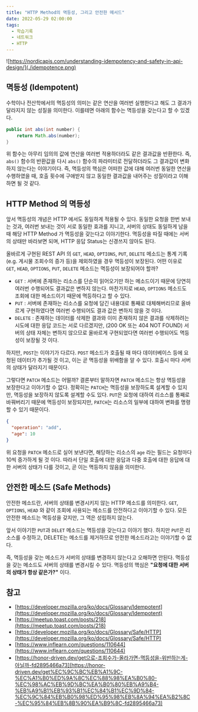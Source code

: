 ```yaml
---
title: "HTTP Method의 멱등성, 그리고 안전한 메서드"
date: 2022-05-29 02:00:00
tags:
  - 학습기록
  - 네트워크
  - HTTP
---
```


![https://nordicapis.com/understanding-idempotency-and-safety-in-api-design/](./idempotence.png)

## 멱등성 (Idempotent)

수학이나 전산학에서의 멱등성의 의미는 같은 연산을 여러번 실행한다고 해도 그 결과가 달라지지 않는 성질을 의미한다. 이를테면 아래의 함수는 멱등성을 갖는다고 할 수 있겠다.

```java
public int abs(int number) {
    return Math.abs(number);
}
```

위 함수는 아무리 임의의 값에 연산을 여러번 적용하더라도 같은 결과값을 반환한다. 즉, `abs()` 함수의 반환값을 다시 `abs()` 함수의 파라미터로 전달하더라도 그 결과값이 변화하지 않는다는 이야기이다. 즉, 멱등성의 핵심은 어떠한 값에 대해 여러번 동일한 연산을 수행하였을 때, 호출 횟수에 구애받지 않고 동일한 결과값을 내어주는 성질이라고 이해하면 될 것 같다.

## HTTP Method 의 멱등성

앞서 멱등성의 개념은 HTTP 에서도 동일하게 적용될 수 있다. 동일한 요청을 한번 보내는 것과, 여러번 보내는 것이 서로 동일한 효과를 지니고, 서버의 상태도 동일하게 남을 때 해당 HTTP Method 가 멱등성을 갖는다고 이야기한다. 멱등성을 따질 때에는 서버의 상태만 바라보면 되며, HTTP 응답 Status는 신경쓰지 않아도 된다.

올바르게 구현된 REST API 의 `GET`, `HEAD`, `OPTIONS`, `PUT`, `DELETE` 메소드는 통계 기록(e.g. 게시물 조회수의 증가 등)을 제외하였을 경우 멱등성이 보장된다. 어떤 이유로 `GET`, `HEAD`, `OPTIONS`, `PUT`, `DELETE` 메소드는 멱등성이 보장되어야 할까?

- `GET` : 서버에 존재하는 리소스를 단순히 읽어오기만 하는 메소드이기 때문에 당연히 여러번 수행되어도 결과값은 변하지 않는다. 마찬가지로 `HEAD`, `OPTIONS` 메소드도 조회에 대한 메소드이기 때문에 멱등하다고 할 수 있다.
- `PUT` : 서버에 존재하는 리소스를 요청에 담긴 내용대로 통째로 대체해버리므로 올바르게 구현하였다면 여러번 수행되어도 결과 값은 변하지 않을 것 이다.
- `DELETE` : 존재하는 데이터를 삭제한 결과와 이미 존재하지 않은 결과를 삭제하려는 시도에 대한 응답 코드는 서로 다르겠지만, (200 OK 또는 404 NOT FOUND) 서버의 상태 자체는 변하지 않으므로 올바르게 구현되었다면 여러번 수행되어도 멱등성이 보장될 것 이다.

하지만, `POST`는 이야기가 다르다. `POST` 메소드가 호출될 때 마다 데이터베이스 등에 요청된 데이터가 추가될 것 이고, 이는 곧 멱등성을 위배함을 알 수 있다. 호출시 마다 서버의 상태가 달라지기 때문이다.

그렇다면 `PATCH` 메소드는 어떨까? 결론부터 말하자면 `PATCH` 메소드는 항상 멱등성을 보장한다고 이야기할 수 없다. 정확히는 `PATCH`는 멱등성을 보장하도록 설계할 수 있지만, 멱등성을 보장하지 않도록 설계할 수도 있다. `PUT`은 요청에 대하여 리소스를 통째로 바꿔버리기 때문에 멱등성이 보장되지만, `PATCH`는 리소스의 일부에 대하여 변화를 명령할 수 있기 때문이다.

```json
{
  "operation": "add",
  "age": 10
}
```

위 요청을 `PATCH` 메소드로 실어 보낸다면, 해당하는 리소스의 `age` 라는 필드는 요청마다 10씩 증가하게 될 것 이다. 따라서 단일 호출에 대한 응답과 다중 호출에 대한 응답에 대한 서버의 상태가 다를 것이고, 곧 이는 멱등하지 않음을 의미한다.

## 안전한 메소드 (Safe Methods)

안전한 메소드란, 서버의 상태를 변경시키지 않는 HTTP 메소드를 의미한다. `GET`, `OPTIONS`, `HEAD` 와 같이 조회에 사용되는 메소드를 안전하다고 이야기할 수 있다. 모든 안전한 메소드는 멱등성을 갖지만, 그 역은 성립하지 않는다.

앞서 이야기한 `PUT`과 `DELET` 메소드는 멱등성을 갖는다고 이야기 했다. 하지만 `PUT`은 리소스를 수정하고, DELETE는 메소드를 제거하므로 안전한 메소드라고는 이야기할 수 없다.

즉, 멱등성을 갖는 메소드가 서버의 상태를 변경하지 않는다고 오해하면 안된다. 멱등성을 갖는 메소드도 서버의 상태를 변경시킬 수 있다. 멱등성의 핵심은 **"요청에 대한 서버의 상태가 항상 같은가?"** 이다.

## 참고

- [https://developer.mozilla.org/ko/docs/Glossary/Idempotent](https://developer.mozilla.org/ko/docs/Glossary/Idempotent)
- [https://meetup.toast.com/posts/218](https://meetup.toast.com/posts/218)
- [https://developer.mozilla.org/ko/docs/Glossary/Safe/HTTP](https://developer.mozilla.org/ko/docs/Glossary/Safe/HTTP)
- [https://www.inflearn.com/questions/110644](https://www.inflearn.com/questions/110644)
- [https://honor-driven.dev/get으로-조회수가-올라가면-멱등성을-위반하는게-아닐까-fd2895466a73](https://honor-driven.dev/get%EC%9C%BC%EB%A1%9C-%EC%A1%B0%ED%9A%8C%EC%88%98%EA%B0%80-%EC%98%AC%EB%9D%BC%EA%B0%80%EB%A9%B4-%EB%A9%B1%EB%93%B1%EC%84%B1%EC%9D%84-%EC%9C%84%EB%B0%98%ED%95%98%EB%8A%94%EA%B2%8C-%EC%95%84%EB%8B%90%EA%B9%8C-fd2895466a73)
